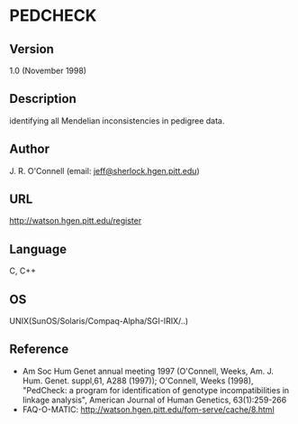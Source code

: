 # PEDCHECK

## Version
1.0 (November 1998)

## Description
identifying all Mendelian inconsistencies in pedigree data.

## Author
J. R. O'Connell (email: jeff@sherlock.hgen.pitt.edu)

## URL
http://watson.hgen.pitt.edu/register

## Language
C, C++

## OS
UNIX(SunOS/Solaris/Compaq-Alpha/SGI-IRIX/..)

## Reference
* Am Soc Hum Genet annual meeting 1997 (O'Connell, Weeks, Am. J. Hum. Genet. suppl,61, A288 (1997)); O'Connell, Weeks (1998), "PedCheck: a program for identification of genotype incompatibilities in linkage analysis", American Journal of Human Genetics, 63(1):259-266
* FAQ-O-MATIC: http://watson.hgen.pitt.edu/fom-serve/cache/8.html